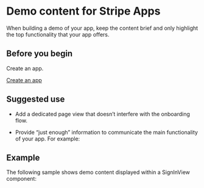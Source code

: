 # Demo content for Stripe Apps

When building a demo of your app, keep the content brief and only highlight the top functionality that your app offers.

## Before you begin

Create an app.

[Create an app](/stripe-apps/create-app)

## Suggested use

- Add a dedicated page view that doesn’t interfere with the onboarding flow.

- Provide “just enough” information to communicate the main functionality of your app. For example:

## Example

The following sample shows demo content displayed within a SignInView component:
